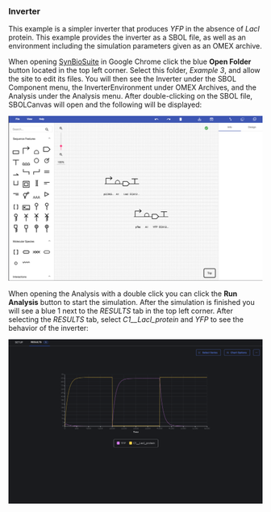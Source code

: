 ### Inverter

This example is a simpler inverter that produces _YFP_ in the absence of _LacI_ protein. This example provides the inverter as a SBOL file, as well as an environment including the simulation parameters given as an OMEX archive.

When opening [SynBioSuite](https://synbiosuite.org/) in Google Chrome click the blue __Open Folder__ button located in the top left corner. Select this folder, _Example 3_, and allow the site to edit its files. You will then see the Inverter under the SBOL Component menu, the InverterEnvironment under OMEX Archives, and the Analysis under the Analysis menu. After double-clicking on the SBOL file, SBOLCanvas will open and the following will be displayed:   

![Figure1](../Figures/Inverter.png)

When opening the Analysis with a double click you can click the __Run Analysis__ button to start the simulation. After the simulation is finished you will see a blue 1 next to the _RESULTS_ tab in the top left corner. After selecting the _RESULTS_ tab, select _C1__LacI_protein_ and _YFP_ to see the behavior of the inverter:

![Figure2](../Figures/InverterAnalysis.png)
